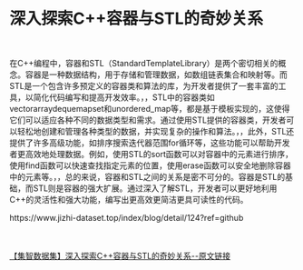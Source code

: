 <h1>深入探索C++容器与STL的奇妙关系</h1><br /><p>在C++编程中，容器和STL（StandardTemplateLibrary）是两个密切相关的概念。容器是一种数据结构，用于存储和管理数据，如数组链表集合和映射等。而STL是一个包含许多预定义的容器类和算法的库，为开发者提供了一套丰富的工具，以简化代码编写和提高开发效率。，，STL中的容器类如vectorarraydequemapset和unordered_map等，都是基于模板实现的，这使得它们可以适应各种不同的数据类型和需求。通过使用STL提供的容器类，开发者可以轻松地创建和管理各种类型的数据，并实现复杂的操作和算法。，，此外，STL还提供了许多高级功能，如排序搜索迭代器范围for循环等，这些功能可以帮助开发者更高效地处理数据。例如，使用STL的sort函数可以对容器中的元素进行排序，使用find函数可以快速查找指定元素的位置，使用erase函数可以安全地删除容器中的元素等。，，总的来说，容器和STL之间的关系是密不可分的。容器是STL的基础，而STL则是容器的强大扩展。通过深入了解STL，开发者可以更好地利用C++的灵活性和强大功能，编写出更高效更简洁更具可读性的代码。</p><p>https://www.jizhi-dataset.top/index/blog/detail/124?ref=github</p><br /><br /><a href="https://www.jizhi-dataset.top/index/blog/detail/124?ref=github" target="_blank">【集智数据集】深入探索C++容器与STL的奇妙关系--原文链接</a>
